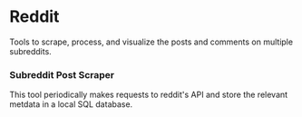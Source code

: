 # Reddit

Tools to scrape, process, and visualize the posts and comments on multiple subreddits.

### Subreddit Post Scraper

This tool periodically makes requests to reddit's API and store the relevant metdata in a local SQL database.
